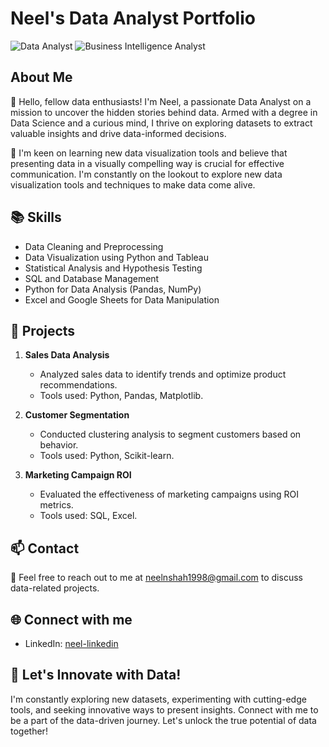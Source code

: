 # Neel's Data Analyst Portfolio

![Data Analyst](https://img.shields.io/badge/Role-Data%20Analyst-blue) ![Business Intelligence Analyst](https://img.shields.io/badge/Role-Business%20Intelligence%20Analyst-green)

## About Me

👋 Hello, fellow data enthusiasts! I'm Neel, a passionate Data Analyst on a mission to uncover the hidden stories behind data. Armed with a degree in Data Science and a curious mind, I thrive on exploring datasets to extract valuable insights and drive data-informed decisions.

🔭 I'm keen on learning new data visualization tools and believe that presenting data in a visually compelling way is crucial for effective communication. I'm constantly on the lookout to explore new data visualization tools and techniques to make data come alive.

## 📚 Skills

- Data Cleaning and Preprocessing
- Data Visualization using Python and Tableau
- Statistical Analysis and Hypothesis Testing
- SQL and Database Management
- Python for Data Analysis (Pandas, NumPy)
- Excel and Google Sheets for Data Manipulation

## 🔭 Projects

1. **Sales Data Analysis**
   - Analyzed sales data to identify trends and optimize product recommendations.
   - Tools used: Python, Pandas, Matplotlib.

2. **Customer Segmentation**
   - Conducted clustering analysis to segment customers based on behavior.
   - Tools used: Python, Scikit-learn.

3. **Marketing Campaign ROI**
   - Evaluated the effectiveness of marketing campaigns using ROI metrics.
   - Tools used: SQL, Excel.

## 📫 Contact

📧 Feel free to reach out to me at [neelnshah1998@gmail.com](mailto:neelnshah1998@gmail.com) to discuss data-related projects.

## 🌐 Connect with me

- LinkedIn: [neel-linkedin](https://www.linkedin.com/in/neelshah10/)

## 🚀 Let's Innovate with Data!

I'm constantly exploring new datasets, experimenting with cutting-edge tools, and seeking innovative ways to present insights. Connect with me to be a part of the data-driven journey. Let's unlock the true potential of data together!
